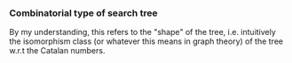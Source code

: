 ### Combinatorial type of search tree
By my understanding, this refers to the "shape" of the tree, i.e. intuitively the isomorphism class (or whatever this means in graph theory) of the tree w.r.t the Catalan numbers.